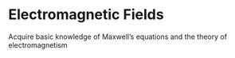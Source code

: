 # Electromagnetic Fields
Acquire basic knowledge of Maxwell’s equations and the theory of electromagnetism
